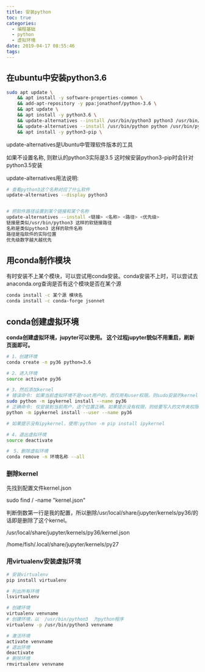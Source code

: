 ```yaml
---
title: 安装python
toc: true
categories:
  - 编程基础
  - python
  - 虚拟环境
date: 2019-04-17 08:55:46
tags:
---
```








## 在ubuntu中安装python3.6

```bash
sudo apt update \
    && apt install -y software-properties-common \
    && add-apt-repository -y ppa:jonathonf/python-3.6 \
    && apt update \
    && apt install -y python3.6 \  
    && update-alternatives --install /usr/bin/python3 python3 /usr/bin/python3.6 100 \ 
    && update-alternatives --install /usr/bin/python python /usr/bin/python3.6 100 \ 
    && apt install -y python3-pip \

```

update-alternatives是Ubuntu中管理软件版本的工具

如果不设置名称, 则默认的python3实际是3.5 这时候安装python3-pip时会针对python3.5安装

update-alternatives用法说明:

```bash
# 查看python3这个名称对应了什么软件
update-alternatives --display python3 


# 把软件路径设置到某个链接和某个名称
update-alternatives --install <链接> <名称> <路径> <优先级>
链接是类似/usr/bin/python3 这样的软链接路径
名称是类似python3 这样的软件名称
路径是指软件的实际位置
优先级数字越大越优先
```




## 用conda制作模块

有时安装不上某个模块，可以尝试用conda安装。conda安装不上时，可以尝试去anaconda.org查询是否有这个模块是否在某个源

```bash
conda install -c 某个源 模块名
conda install -c conda-forge jsonnet
```





## conda创建虚拟环境

**conda创建虚拟环境，jupyter可以使用。 这个过程jupyter貌似不用重启，刷新页面即可。**

```bash
# 1、创建环境
conda create -n py36 python=3.6

# 2、进入环境
source activate py36

# 3、然后添加kernel
# 错误命令: 如果当前虚拟环境不是root用户的，而仅用有user权限。则sudo安装的kernel位置不会是当前虚拟环境的位置。
sudo python -m ipykernel install --name py36 
# 正确命令: 仅安装到当前用户，这个位置正确。如果提示没有权限，则给要写入的文件夹权限。
python -m ipykernel install --user --name py36 

# 如果提示没有ipykernel，使用:python -m pip install ipykernel

# 4、退出虚拟环境
source deactivate

#　5、删除虚拟环境
conda remove -n 环境名称 --all
```



### 删除kernel

先找到配置文件kernel.json

sudo find / -name "kernel.json"

判断倒数第一行是我的配置，所以删除/usr/local/share/jupyter/kernels/py36/的话即是删除了这个kernel。

/usr/local/share/jupyter/kernels/py36/kernel.json

/home/fish/.local/share/jupyter/kernels/py27



### 用virtualenv安装虚拟环境

```bash
# 安装virtualenv
pip install virtualenv

# 列出所有环境
lsvirtualenv

# 创建环境
virtualenv venvname
# 创建环境，以  /usr/bin/python3  为python程序
virtualenv -p /usr/bin/python3 venvname

# 激活环境
activate venvname
# 退出环境
deactivate
# 删除环境
rmvirtualenv venvname　
```